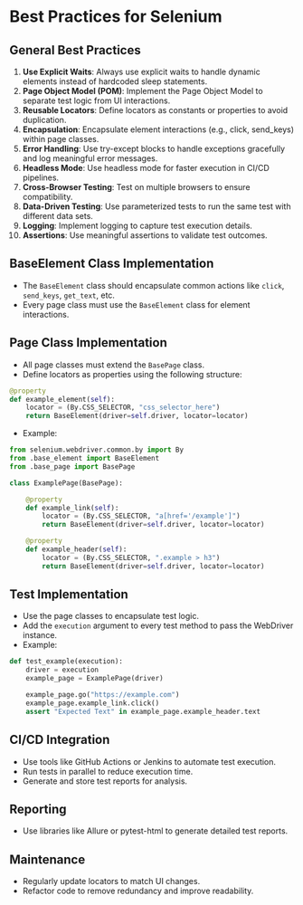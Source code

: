 # Best Practices for Selenium

## General Best Practices
1. **Use Explicit Waits**: Always use explicit waits to handle dynamic elements instead of hardcoded sleep statements.
2. **Page Object Model (POM)**: Implement the Page Object Model to separate test logic from UI interactions.
3. **Reusable Locators**: Define locators as constants or properties to avoid duplication.
4. **Encapsulation**: Encapsulate element interactions (e.g., click, send_keys) within page classes.
5. **Error Handling**: Use try-except blocks to handle exceptions gracefully and log meaningful error messages.
6. **Headless Mode**: Use headless mode for faster execution in CI/CD pipelines.
7. **Cross-Browser Testing**: Test on multiple browsers to ensure compatibility.
8. **Data-Driven Testing**: Use parameterized tests to run the same test with different data sets.
9. **Logging**: Implement logging to capture test execution details.
10. **Assertions**: Use meaningful assertions to validate test outcomes.

## BaseElement Class Implementation
- The `BaseElement` class should encapsulate common actions like `click`, `send_keys`, `get_text`, etc.
- Every page class must use the `BaseElement` class for element interactions.

## Page Class Implementation
- All page classes must extend the `BasePage` class.
- Define locators as properties using the following structure:

```python
@property
def example_element(self):
    locator = (By.CSS_SELECTOR, "css_selector_here")
    return BaseElement(driver=self.driver, locator=locator)
```

- Example:

```python
from selenium.webdriver.common.by import By
from .base_element import BaseElement
from .base_page import BasePage

class ExamplePage(BasePage):

    @property
    def example_link(self):
        locator = (By.CSS_SELECTOR, "a[href='/example']")
        return BaseElement(driver=self.driver, locator=locator)

    @property
    def example_header(self):
        locator = (By.CSS_SELECTOR, ".example > h3")
        return BaseElement(driver=self.driver, locator=locator)
```

## Test Implementation
- Use the page classes to encapsulate test logic.
- Add the `execution` argument to every test method to pass the WebDriver instance.
- Example:

```python
def test_example(execution):
    driver = execution
    example_page = ExamplePage(driver)

    example_page.go("https://example.com")
    example_page.example_link.click()
    assert "Expected Text" in example_page.example_header.text
```

## CI/CD Integration
- Use tools like GitHub Actions or Jenkins to automate test execution.
- Run tests in parallel to reduce execution time.
- Generate and store test reports for analysis.

## Reporting
- Use libraries like Allure or pytest-html to generate detailed test reports.

## Maintenance
- Regularly update locators to match UI changes.
- Refactor code to remove redundancy and improve readability.
